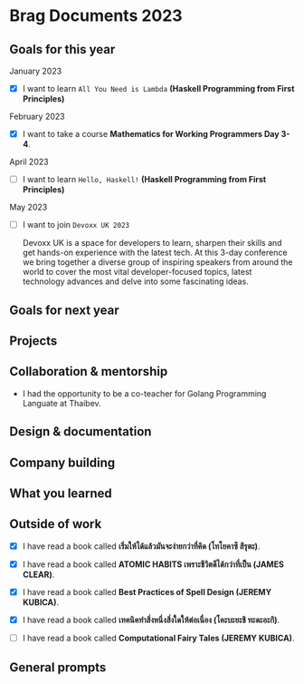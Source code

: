 # Brag Documents 2023

## Goals for this year

[comment]: # (* List the major goals here!)

January 2023
* [x] I want to learn `All You Need is Lambda` **(Haskell Programming from First Principles)**

February 2023
* [x] I want to take a course **Mathematics for Working Programmers Day 3-4**.

April 2023
* [ ] I want to learn `Hello, Haskell!` **(Haskell Programming from First Principles)**


May 2023
* [ ] I want to join `Devoxx UK 2023`

    Devoxx UK is a space for developers to learn, sharpen their skills and get hands-on experience with the latest tech. At this 3-day conference we bring together a diverse group of inspiring speakers from around the world to cover the most vital developer-focused topics, latest technology advances and delve into some fascinating ideas.

## Goals for next year

[comment]: # (* If it's getting towards the end of the year, maybe start writing down what might be the goals for next year.)

## Projects

## Collaboration & mentorship
* I had the opportunity to be a co-teacher for Golang Programming Languate at Thaibev.

## Design & documentation

## Company building

## What you learned

## Outside of work

* [x] I have read a book called **เริ่มให้ได้แล้วมันจะง่ายกว่าที่คิด (โทโยคาซึ สึรุตะ)**.

* [x] I have read a book called **ATOMIC HABITS เพราะชีวิตดีได้กว่าที่เป็น (JAMES CLEAR)**.

* [x] I have read a book called **Best Practices of Spell Design (JEREMY KUBICA)**.

* [x] I have read a book called **เทคนิคทำสิ่งหนึ่งสิ่งใดให้ต่อเนื่อง (โคะบะยะชิ ทะดะอะกิ)**.

* [ ] I have read a book called **Computational Fairy Tales (JEREMY KUBICA)**.

## General prompts
